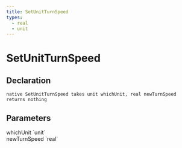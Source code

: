 ```yaml
---
title: SetUnitTurnSpeed
types:
  - real
  - unit
---
```


# SetUnitTurnSpeed

## Declaration

```
native SetUnitTurnSpeed takes unit whichUnit, real newTurnSpeed returns nothing
```

## Parameters
<dl>
  <dt>whichUnit `unit`</dt>
  <dd></dd>

  <dt>newTurnSpeed `real`</dt>
  <dd></dd>
</dl>